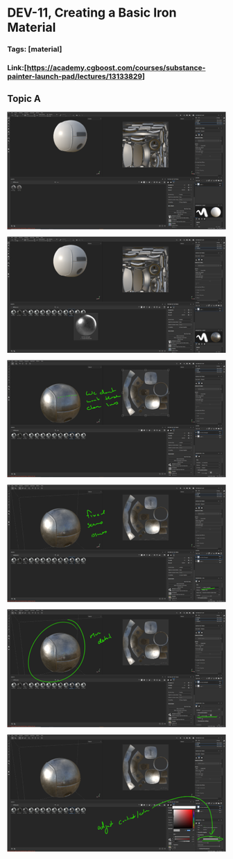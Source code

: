 # DEV-11, Creating a Basic Iron Material
### Tags: [material]
### Link:[<https://academy.cgboost.com/courses/substance-painter-launch-pad/lectures/13133829>]

## Topic A
![](../images/DEV-11/DEV-11-A1.png)

![](../images/DEV-11/DEV-11-A2.png)

![](../images/DEV-11/DEV-11-A3.png)

![](../images/DEV-11/DEV-11-A4.png)

![](../images/DEV-11/DEV-11-A5.png)

![](../images/DEV-11/DEV-11-A6.png)
